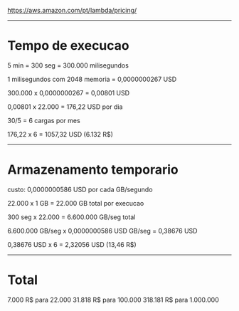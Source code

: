 
https://aws.amazon.com/pt/lambda/pricing/

-----------------------------------------------------------------
# Tempo de execucao

5 min = 300 seg = 300.000 milisegundos

1 milisegundos com 2048 memoria = 0,0000000267 USD


300.000 x 0,0000000267 = 0,00801 USD


0,00801 x 22.000 = 176,22 USD por dia

30/5 = 6 cargas por mes


176,22 x 6 = 1057,32 USD (6.132 R$)

-----------------------------------------------------------------
# Armazenamento temporario

custo: 0,0000000586 USD por cada GB/segundo

22.000 x 1 GB = 22.000 GB total por execucao

300 seg x 22.000 = 6.600.000 GB/seg total


6.600.000 GB/seg x 0,0000000586 USD GB/seg = 0,38676 USD

0,38676 USD x 6 = 2,32056 USD (13,46 R$)

-----------------------------------------------------------------
# Total

7.000   R$  para 22.000
31.818  R$ para 100.000
318.181 R$ para 1.000.000
